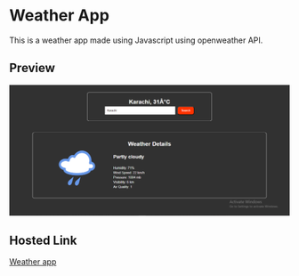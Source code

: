 # Weather App
This is a weather app made using Javascript using openweather API. <br>

## Preview
<img src="Images/readme.PNG">

## Hosted Link
<p> <a href="https://github.com/Daoud-Hussain/Weather-App"> Weather app </p> 